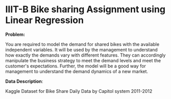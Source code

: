# IIIT-B Bike sharing Assignment using Linear Regression
**Problem:** 

You are required to model the demand for shared bikes with the available independent variables. It will be used by the management to understand how exactly the demands vary with different features. They can accordingly manipulate the business strategy to meet the demand levels and meet the customer's expectations. Further, the model will be a good way for management to understand the demand dynamics of a new market.

**Data Description**:

Kaggle Dataset for Bike Share Daily Data by Capitol system 2011-2012
